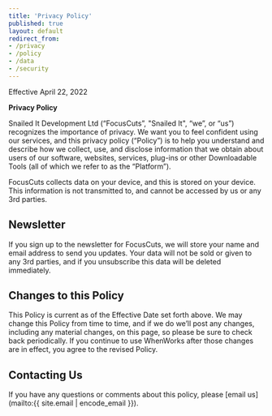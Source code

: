 ```yaml
---
title: 'Privacy Policy'
published: true
layout: default
redirect_from:
- /privacy
- /policy
- /data
- /security
---
```


Effective April 22, 2022

**Privacy Policy**

Snailed It Development Ltd (“FocusCuts”, "Snailed It", “we”, or “us”) recognizes the importance of privacy. We want you to feel confident using our services, and this privacy policy (“Policy”) is to help you understand and describe how we collect, use, and disclose information that we obtain about users of our software, websites, services, plug-ins or other Downloadable Tools (all of which we refer to as the “Platform”). 

FocusCuts collects data on your device, and this is stored on your device. This information is not transmitted to, and cannot be accessed by us or any 3rd parties.

## Newsletter

If you sign up to the newsletter for FocusCuts, we will store your name and email address to send you updates. Your data will not be sold or given to any 3rd parties, and if you unsubscribe this data will be deleted immediately.

## Changes to this Policy

This Policy is current as of the Effective Date set forth above. We may change this Policy from time to time, and if we do we’ll post any changes, including any material changes, on this page, so please be sure to check back periodically. If you continue to use WhenWorks after those changes are in effect, you agree to the revised Policy.

## Contacting Us

If you have any questions or comments about this policy, please [email us](mailto:{{ site.email | encode_email }}).